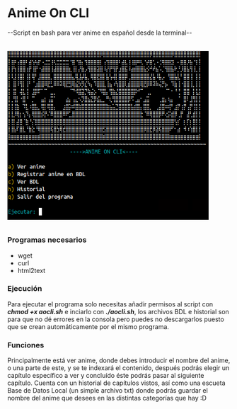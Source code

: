 # Anime On CLI
--Script en bash para ver anime en español desde la terminal--
######
![picindex](acap.png)
######
### Programas necesarios
- wget
- curl
- html2text
### Ejecución
Para ejecutar el programa solo necesitas añadir permisos al script con ***chmod +x aocli.sh*** e inciarlo con ***./aocli.sh***, los archivos BDL e historial son para que no dé errores en la consola pero puedes no descargarlos puesto que se crean automáticamente por el mismo programa.
### Funciones
Principalmente está ver anime, donde debes introducir el nombre del anime, o una parte de este, y se te indexará el contenido, después podrás elegir un capítulo específico a ver y concluído éste podrás pasar al siguiente capítulo. Cuenta con un historial de capítulos vistos, así como una escueta Base de Datos Local (un simple archivo txt) donde podrás guardar el nombre del anime que desees en las distintas categorías que hay :D
######
